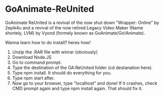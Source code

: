 # GoAnimate-ReUnited
GoAnimate ReUnited is a revival of the now shut down "Wrapper: Online" by 2epik4u and a revival of the now retired Legacy Video Maker (Name shortely, LVM) by Vyond (formely known as GoAnimate/Go!Animate).

Wanna learn how to do install? heres how!
1. Unzip the .RAR file with winrar (obviously)
2. Download Node.JS
3. Go to command prompt.
4. Type the destination of the GA:ReUnited folder (cd destanation here).
5. Type npm install.
It should do everything for you.
6. Type npm start after.
7. Now go to your browser, type "localhost" and done!
If it crashes, check CMD prompt again and type npm install again.
That should fix it.
